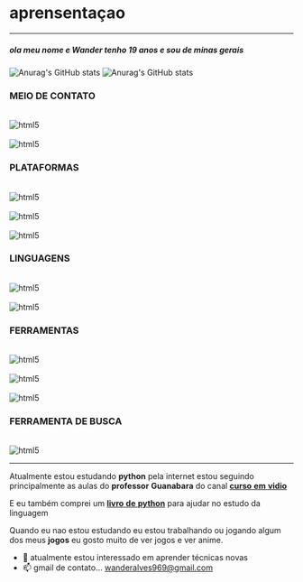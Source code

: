 # aprensentaçao
---
##### ola meu nome e **Wander** tenho 19 anos e sou de minas gerais 
![Anurag's GitHub stats](https://github-readme-stats.vercel.app/api?username=01-W4nd3r&show_icons=true&theme=tokyonight)
![Anurag's GitHub stats](https://github-readme-stats.vercel.app/api/top-langs/?username=01-W4nd3r&layout=compact&theme=tokyonight)

### MEIO DE CONTATO

<div style="display: inline_block"><br/>
  <img align="center"     alt="html5" src="https://img.shields.io/badge/Gmail-D14836?style=for-the-badge&logo=gmail&logoColor=white" /> 
<div style="display: inline_block"><br/>  <img align="center" alt="html5" src="https://img.shields.io/badge/GitHub-100000?style=for-the-badge&logo=github&logoColor=white" />

### PLATAFORMAS

<div style="display: inline_block"><br/>  <img align="center" alt="html5" src="https://img.shields.io/badge/Android-3DDC84?style=for-the-badge&logo=android&logoColor=white" />
<div style="display: inline_block"><br/>  <img align="center" alt="html5" src="https://img.shields.io/badge/Windows-0078D6?style=for-the-badge&logo=windows&logoColor=white" />
<div style="display: inline_block"><br/>
  <img align="center"     alt="html5" src="https://img.shields.io/badge/AMD-Ryzen_5_R5-5500U?style=for-the-badge&logo=amd&logoColor=white" />

### LINGUAGENS

<div style="display: inline_block"><br/>  <img align="center" alt="html5" src="https://img.shields.io/badge/Markdown-000000?style=for-the-badge&logo=markdown&logoColor=white" />
<div style="display: inline_block"><br/>  <img align="center" alt="html5" src="https://img.shields.io/badge/Python-3776AB?style=for-the-badge&logo=python&logoColor=white" />

### FERRAMENTAS

<div style="display: inline_block"><br/>
  <img align="center"     alt="html5" src="https://img.shields.io/badge/PyCharm-000000.svg?&style=for-the-badge&logo=PyCharm&logoColor=white" />
<div style="display: inline_block"><br/>
  <img align="center"     alt="html5" src="https://img.shields.io/badge/Visual_Studio_Code-0078D4?style=for-the-badge&logo=visual%20studio%20code&logoColor=white" />
<div style="display: inline_block"><br/>
  <img align="center"     alt="html5" src="https://img.shields.io/badge/GIT-E44C30?style=for-the-badge&logo=git&logoColor=white" />

### FERRAMENTA DE BUSCA

<div style="display: inline_block"><br/>
  <img align="center"     alt="html5" src="https://img.shields.io/badge/Google_chrome-4285F4?style=for-the-badge&logo=Google-chrome&logoColor=white" />

---
Atualmente estou estudando **python** pela internet estou seguindo principalmente as aulas do __professor__ **Guanabara** 
do canal [__curso__ **em** __vidio__](https://youtube.com/c/CursoemV%C3%ADdeo)

E eu também comprei um [__livro__ **de** __python__](https://www.amazon.com.br/Introdu%C3%A7%C3%A3o-Programa%C3%A7%C3%A3o-com-Python-Algoritmos/dp/8575227181/ref=mp_s_a_1_8?crid=2SDZ1JYB326IA&keywords=introdu%C3%A7%C3%A3o+a+analise+e+desenvolvimento+de+sistemas&qid=1655346476&sprefix=introdu%C3%A7%C3%A3o+a+analise+e+desenvolvimento+de+sistemas%2Caps%2C341&sr=8-8) para ajudar no estudo da linguagem 

Quando eu nao estou estudando eu estou trabalhando ou jogando algum dos meus __jogos__ eu gosto muito de ver jogos e ver anime.


- 👀 atualmente estou interessado em aprender técnicas novas
- 📫 gmail de contato... wanderalves969@gmail.com

<!---
01-W4nd3r/01-W4nd3r is a ✨ special ✨ repository because its `README.md` (this file) appears on your GitHub profile.
You can click the Preview link to take a look at your changes.
--->
